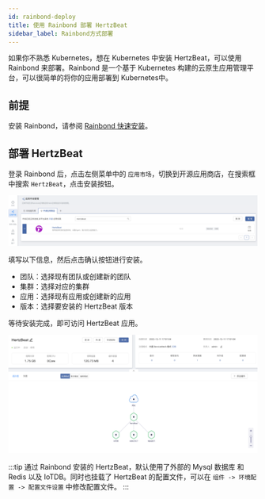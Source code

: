 ```yaml
---
id: rainbond-deploy  
title: 使用 Rainbond 部署 HertzBeat    
sidebar_label: Rainbond方式部署
---
```


如果你不熟悉 Kubernetes，想在 Kubernetes 中安装 HertzBeat，可以使用 Rainbond 来部署。Rainbond 是一个基于 Kubernetes 构建的云原生应用管理平台，可以很简单的将你的应用部署到 Kubernetes中。

## 前提

安装 Rainbond，请参阅 [Rainbond 快速安装](https://www.rainbond.com/docs/quick-start/quick-install)。

## 部署 HertzBeat

登录 Rainbond 后，点击左侧菜单中的 `应用市场`，切换到开源应用商店，在搜索框中搜索 `HertzBeat`，点击安装按钮。

![](/img/docs/start/install-to-rainbond.png)

填写以下信息，然后点击确认按钮进行安装。

* 团队：选择现有团队或创建新的团队
* 集群：选择对应的集群
* 应用：选择现有应用或创建新的应用
* 版本：选择要安装的 HertzBeat 版本

等待安装完成，即可访问 HertzBeat 应用。

![](/img/docs/start/hertzbeat-topology.png)

:::tip
通过 Rainbond 安装的 HertzBeat，默认使用了外部的 Mysql 数据库 和 Redis 以及 IoTDB。同时也挂载了 HertzBeat 的配置文件，可以在 `组件 -> 环境配置 -> 配置文件设置` 中修改配置文件。
:::
